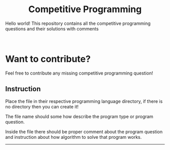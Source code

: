 <center>

# Competitive Programming

</center>

<p>Hello world! This repository contains all the competitive programming questions and their solutions with comments</p>
<br />

# Want to contribute?

<p>Feel free to contribute any missing competitive programming question!</p>

## Instruction

<p>Place the file in their respective programming language directory, if there is no directory then you can create it!</p>
<p>The file name should some how describe the program type or program question.</p>
<p>Inside the file there should be proper comment about the program question and instruction about how algorithm to solve that program works.</p>

---
